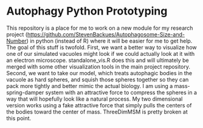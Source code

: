 # Autophagy Python Prototyping

This repository is a place for me to work on a new module for my research project (https://github.com/StevenBackues/Autophagosome-Size-and-Number) in python (instead of R) where it will be easier for me to get help. The goal of this stuff is twofold. First, we want a better way to visualize how one of our simulated vacuoles might look if we could actually look at it with an electron microscope. standalone_vis.R does this and will ultimately be merged with some other visualization tools in the main project repository. Second, we want to take our model, which treats autophagic bodies in the vacuole as hard spheres, and squish those spheres together so they can pack more tightly and better mimic the actual biology. I am using a mass-spring-damper system with an attractive force to compress the spheres in a way that will hopefully look like a natural process. My two dimensional version works using a fake attractive force that simply pulls the centers of the bodies toward the center of mass. ThreeDimMSM is pretty broken at this point.
